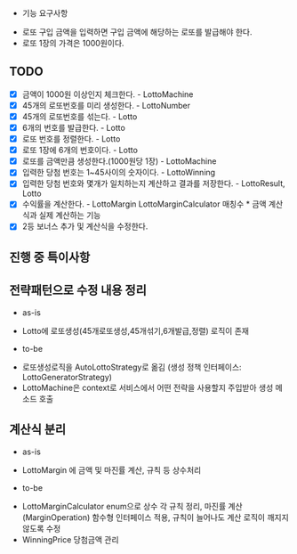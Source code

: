* 기능 요구사항
- 로또 구입 금액을 입력하면 구입 금액에 해당하는 로또를 발급해야 한다.
-  로또 1장의 가격은 1000원이다.

## TODO
-[x] 금액이 1000원 이상인지 체크한다. - LottoMachine
-[x] 45개의 로또번호를 미리 생성한다. - LottoNumber  
-[x] 45개의 로또번호를 섞는다. - Lotto
-[x] 6개의 번호를 발급한다. - Lotto
-[x] 로또 번호를 정렬한다. - Lotto
-[x] 로또 1장에 6개의 번호이다. - Lotto
-[x] 로또를 금액만큼 생성한다.(1000원당 1장) - LottoMachine
-[x] 입력한 당첨 번호는 1~45사이의 숫자이다. - LottoWinning
-[x] 입력한 당첨 번호와 몇개가 일치하는지 계산하고 결과를 저장한다. - LottoResult, Lotto
-[x] 수익률을 계산한다. - LottoMargin
      LottoMarginCalculator 매칭수 * 금액 계산식과 실제 계산하는 기능    
-[x] 2등 보너스 추가 및 계산식을 수정한다.

## 진행 중 특이사항 
## 전략패턴으로 수정 내용 정리
* as-is 
- Lotto에 로또생성(45개로또생성,45개섞기,6개발급,정렬) 로직이 존재 
* to-be
- 로또생성로직을 AutoLottoStrategy로 옮김 (생성 정책 인터페이스: LottoGeneratorStrategy)
- LottoMachine은 context로 서비스에서 어떤 전략을 사용할지 주입받아 생성 메소드 호출 

## 계산식 분리
* as-is 
- LottoMargin 에 금액 및 마진률 계산, 규칙 등 상수처리
* to-be
- LottoMarginCalculator enum으로 상수 각 규칙 정리, 마진률 계산 (MarginOperation) 함수형 인터페이스 적용, 규칙이 늘어나도 계산 로직이 깨지지 않도록 수정
- WinningPrice 당첨금액 관리 

